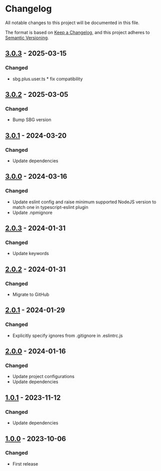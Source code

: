 # Changelog

All notable changes to this project will be documented in this file.

The format is based on [Keep a Changelog](https://keepachangelog.com/en/1.0.0/),
and this project adheres to [Semantic Versioning](https://semver.org/spec/v2.0.0.html).

## [3.0.3](../../tags/v3.0.3) - 2025-03-15
### Changed
- sbg.plus.user.ts * fix compatibility

## [3.0.2](../../tags/v3.0.2) - 2025-03-05
### Changed
- Bump SBG version

## [3.0.1](../../tags/v3.0.1) - 2024-03-20
### Changed
- Update dependencies

## [3.0.0](../../tags/v3.0.0) - 2024-03-16
### Changed
- Update eslint config and raise minimum supported NodeJS version to match one in typescript-eslint plugin
- Update .npmignore

## [2.0.3](../../tags/v2.0.3) - 2024-01-31
### Changed
- Update keywords

## [2.0.2](../../tags/v2.0.2) - 2024-01-31
### Changed
- Migrate to GitHub

## [2.0.1](../../tags/v2.0.1) - 2024-01-29
### Changed
- Explicitly specify ignores from .gitignore in .eslintrc.js

## [2.0.0](../../tags/v2.0.0) - 2024-01-16
### Changed
- Update project configurations
- Update dependencies

## [1.0.1](../../tags/v1.0.1) - 2023-11-12
### Changed
- Update dependencies

## [1.0.0](../../tags/v1.0.0) - 2023-10-06
### Changed
- First release
